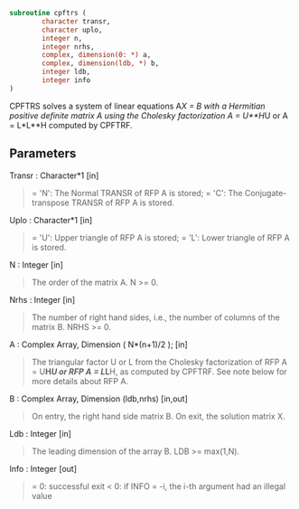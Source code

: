```fortran
subroutine cpftrs (
		character transr,
		character uplo,
		integer n,
		integer nrhs,
		complex, dimension(0: *) a,
		complex, dimension(ldb, *) b,
		integer ldb,
		integer info
)
```

 CPFTRS solves a system of linear equations A*X = B with a Hermitian
 positive definite matrix A using the Cholesky factorization
 A = U**H*U or A = L*L**H computed by CPFTRF.

## Parameters
Transr : Character*1 [in]
> = 'N':  The Normal TRANSR of RFP A is stored;
> = 'C':  The Conjugate-transpose TRANSR of RFP A is stored.

Uplo : Character*1 [in]
> = 'U':  Upper triangle of RFP A is stored;
> = 'L':  Lower triangle of RFP A is stored.

N : Integer [in]
> The order of the matrix A.  N >= 0.

Nrhs : Integer [in]
> The number of right hand sides, i.e., the number of columns
> of the matrix B.  NRHS >= 0.

A : Complex Array, Dimension ( N*(n+1)/2 ); [in]
> The triangular factor U or L from the Cholesky factorization
> of RFP A = U**H*U or RFP A = L*L**H, as computed by CPFTRF.
> See note below for more details about RFP A.

B : Complex Array, Dimension (ldb,nrhs) [in,out]
> On entry, the right hand side matrix B.
> On exit, the solution matrix X.

Ldb : Integer [in]
> The leading dimension of the array B.  LDB >= max(1,N).

Info : Integer [out]
> = 0:  successful exit
> < 0:  if INFO = -i, the i-th argument had an illegal value

